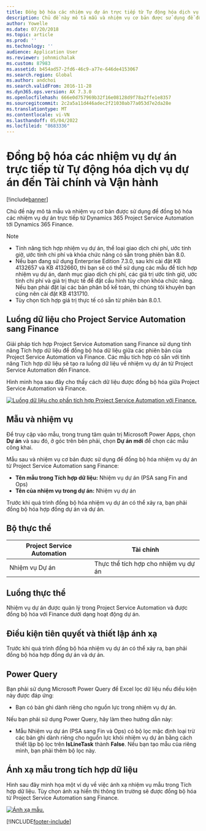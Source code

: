 ```yaml
---
title: Đồng bộ hóa các nhiệm vụ dự án trực tiếp từ Tự động hóa dịch vụ dự án đến Tài chính và Vận hành
description: Chủ đề này mô tả mẫu và nhiệm vụ cơ bản được sử dụng để đồng bộ hóa các nhiệm vụ dự án trực tiếp từ Microsoft Dynamics 365 Project Service Automation tới Dynamics 365 Finance.
author: Yowelle
ms.date: 07/20/2018
ms.topic: article
ms.prod: ''
ms.technology: ''
audience: Application User
ms.reviewer: johnmichalak
ms.custom: 87983
ms.assetid: b454ad57-2fd6-46c9-a77e-646de4153067
ms.search.region: Global
ms.author: andchoi
ms.search.validFrom: 2016-11-28
ms.dyn365.ops.version: AX 7.3.0
ms.openlocfilehash: 666e0d757969b32f16e08128d9f78a2ffe1e8357
ms.sourcegitcommit: 2c2a5a11d446adec2f21030ab77a053d7e2da28e
ms.translationtype: MT
ms.contentlocale: vi-VN
ms.lasthandoff: 05/04/2022
ms.locfileid: "8683336"
---
```

# <a name="synchronize-project-tasks-directly-from-project-service-automation-to-finance-and-operations"></a>Đồng bộ hóa các nhiệm vụ dự án trực tiếp từ Tự động hóa dịch vụ dự án đến Tài chính và Vận hành

[!include[banner](../includes/banner.md)]

Chủ đề này mô tả mẫu và nhiệm vụ cơ bản được sử dụng để đồng bộ hóa các nhiệm vụ dự án trực tiếp từ Dynamics 365 Project Service Automation tới Dynamics 365 Finance.

> [!NOTE]
> - Tính năng tích hợp nhiệm vụ dự án, thể loại giao dịch chi phí, ước tính giờ, ước tính chi phí và khóa chức năng có sẵn trong phiên bản 8.0.
> - Nếu bạn đang sử dụng Enterprise Edition 7.3.0, sau khi cài đặt KB 4132657 và KB 4132660, thì bạn sẽ có thể sử dụng các mẫu để tích hợp nhiệm vụ dự án, danh mục giao dịch chi phí, các giá trị ước tính giờ, ước tính chi phí và giá trị thực tế để đặt cấu hình tùy chọn khóa chức năng. Nếu bạn phải đặt lại các bản phân bổ kế toán, thì chúng tôi khuyên bạn cũng nên cài đặt KB 4131710.
> - Tùy chọn tích hợp giá trị thực tế có sẵn từ phiên bản 8.0.1.

## <a name="data-flow-for-project-service-automation-to-finance"></a>Luồng dữ liệu cho Project Service Automation sang Finance

Giải pháp tích hợp Project Service Automation sang Finance sử dụng tính năng Tích hợp dữ liệu để đồng bộ hóa dữ liệu giữa các phiên bản của Project Service Automation và Finance. Các mẫu tích hợp có sẵn với tính năng Tích hợp dữ liệu sẽ tạo ra luồng dữ liệu về nhiệm vụ dự án từ Project Service Automation đến Finance.

Hình minh họa sau đây cho thấy cách dữ liệu được đồng bộ hóa giữa Project Service Automation và Finance.

[![Luồng dữ liệu cho phần tích hợp Project Service Automation với Finance.](./media/ProjectTasksFlow.png)](./media/ProjectTasksFlow.png)

## <a name="template-and-task"></a>Mẫu và nhiệm vụ

Để truy cập vào mẫu, trong trung tâm quản trị Microsoft Power Apps, chọn **Dự án** và sau đó, ở góc trên bên phải, chọn **Dự án mới** để chọn các mẫu công khai.

Mẫu sau và nhiệm vụ cơ bản được sử dụng để đồng bộ hóa nhiệm vụ dự án từ Project Service Automation sang Finance:

- **Tên mẫu trong Tích hợp dữ liệu:** Nhiệm vụ dự án (PSA sang Fin and Ops)
- **Tên của nhiệm vụ trong dự án:** Nhiệm vụ dự án

Trước khi quá trình đồng bộ hóa nhiệm vụ dự án có thể xảy ra, bạn phải đồng bộ hóa hợp đồng dự án và dự án.

## <a name="entity-set"></a>Bộ thực thể

| Project Service Automation | Tài chính                             |
|----------------------------|-------------------------------------|
| Nhiệm vụ Dự án              | Thực thể tích hợp cho nhiệm vụ dự án |

## <a name="entity-flow"></a>Luồng thực thể

Nhiệm vụ dự án được quản lý trong Project Service Automation và được đồng bộ hóa với Finance dưới dạng hoạt động dự án.

## <a name="prerequisites-and-mapping-setup"></a>Điều kiện tiên quyết và thiết lập ánh xạ

Trước khi quá trình đồng bộ hóa nhiệm vụ dự án có thể xảy ra, bạn phải đồng bộ hóa hợp đồng dự án và dự án.

## <a name="power-query"></a>Power Query

Bạn phải sử dụng Microsoft Power Query để Excel lọc dữ liệu nếu điều kiện này được đáp ứng:

- Bạn có bản ghi dành riêng cho nguồn lực trong nhiệm vụ dự án.

Nếu bạn phải sử dụng Power Query, hãy làm theo hướng dẫn này:

- Mẫu Nhiệm vụ dự án (PSA sang Fin và Ops) có bộ lọc mặc định loại trừ các bản ghi dành riêng cho nguồn lực khỏi nhiệm vụ dự án bằng cách thiết lập bộ lọc trên **IsLineTask** thành **False**. Nếu bạn tạo mẫu của riêng mình, bạn phải thêm bộ lọc này.

## <a name="template-mapping-in-data-integration"></a>Ánh xạ mẫu trong tích hợp dữ liệu

Hình sau đây minh họa một ví dụ về việc ánh xạ nhiệm vụ mẫu trong Tích hợp dữ liệu. Tùy chọn ánh xạ hiển thị thông tin trường sẽ được đồng bộ hóa từ Project Service Automation sang Finance.

[![Ánh xạ mẫu.](./media/ProjectTasksMapping.png)](./media/ProjectTasksMapping.png)


[!INCLUDE[footer-include](../includes/footer-banner.md)]